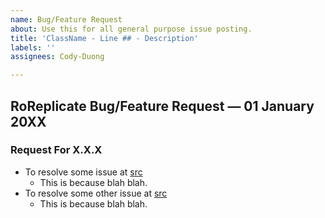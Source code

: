 ```yaml
---
name: Bug/Feature Request
about: Use this for all general purpose issue posting.
title: 'ClassName - Line ## - Description'
labels: ''
assignees: Cody-Duong

---
```


## RoReplicate Bug/Feature Request — 01 January 20XX

### Request For X.X.X
- To resolve some issue at [src](/src)
  - This is because blah blah.
- To resolve some other issue at [src](/src)
  - This is because blah blah.
